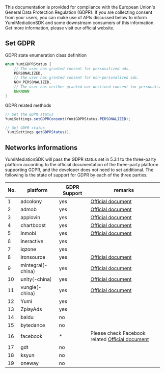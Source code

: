 This documentation is provided for compliance with the European Union's General Data Protection Regulation (GDPR). If you are collecting consent from your users, you can make use of APIs discussed below to inform YumiMediationSDK and some downstream consumers of this information. Get more information, please visit our official website.

## Set GDPR

GDPR state enumeration class definition

```java
enum YumiGDPRStatus {
    // The user has granted consent for personalized ads.
    PERSONALIZED,
    // The user has granted consent for non-personalized ads.
    NON_PERSONALIZED,
    // The user has neither granted nor declined consent for personalized or non-personalized ads.
    UNKNOWN
}
```

GDPR related methods
```java
// Set the GDPR status
YumiSettings.setGDPRConsent(YumiGDPRStatus.PERSONALIZED);

// Get GDPR status
 YumiSettings.getGDPRStatus();
```
## Networks informations
YumiMediationSDK will pass the GDPR status set in 5.3.1 to the three-party platform according to the official documentation of the three-party platform supporting GDPR, and the developer does not need to set additional. The following is the state of support for GDPR by each of the three parties.

|No.|platform|GDPR Support|remarks|
|---|---|---|---|
|1|adcolony|yes|[Official document](https://github.com/AdColony/AdColony-Android-SDK-3/wiki/GDPR#code-example)|
|2|admob|yes|[Official document](https://developers.google.com/admob/android/eu-consent#forward_consent_to_the_google_mobile_ads_sdk)|
|3|applovin|yes|[Official document](https://dash.applovin.com/docs/integration#androidPrivacySettings)|
|4|chartboost|yes|[Official document](https://answers.chartboost.com/en-us/child_article/android#gdpr)|
|5|inmobi|yes|[Official document](https://support.inmobi.com/monetize/android-guidelines/)|
|6|ineractive|yes||
|7|iqzone|yes||
|8|ironsource|yes|[Official document](https://developers.ironsrc.com/ironsource-mobile/android/advanced-settings/)|
|9|mintegral(-china)|yes|[Official document](http://cdn-adn.rayjump.com/cdn-adn/v2/markdown_v2/index.html?file=sdk-m_sdk-android&lang=en) |
|10|unity(-china)|yes|[Official document](https://unityads.unity3d.com/help/legal/gdpr)|
|11|vungle(-china)|yes|[Official document](https://support.vungle.com/hc/en-us/articles/360002922871-Get-Started-with-Vungle-Android-or-Amazon-SDK-v-6)|
|12|Yumi|yes||
|13|ZplayAds|yes||
|14|baidu|no||
|15|bytedance|no||
|16|facebook|*|Please check Facebook related [Official document](https://developers.facebook.com/docs/audience-network/android) |
|17|gdt|no||
|18|ksyun|no||
|19|oneway|no||
